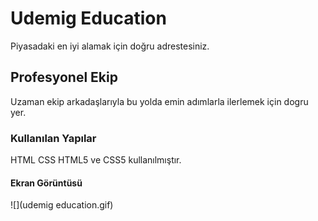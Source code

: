 <h1> Udemig Education </h1>

Piyasadaki en iyi alamak için doğru adrestesiniz.

<h2> Profesyonel Ekip </h2>

Uzaman ekip  arkadaşlarıyla bu yolda emin adımlarla ilerlemek için dogru yer.

<h3> Kullanılan Yapılar </h3>

HTML CSS HTML5 ve CSS5 kullanılmıştır.

<h4> Ekran Görüntüsü </h4>

![](udemig education.gif)